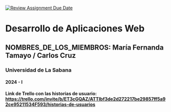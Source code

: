 [![Review Assignment Due Date](https://classroom.github.com/assets/deadline-readme-button-24ddc0f5d75046c5622901739e7c5dd533143b0c8e959d652212380cedb1ea36.svg)](https://classroom.github.com/a/-RuUZzT-)

# Desarrollo de Aplicaciones Web

## NOMBRES_DE_LOS_MIEMBROS: María Fernanda Tamayo / Carlos Cruz

### Universidad de La Sabana

#### 2024 - I

**Link de Trello con las historias de usuario:**
**https://trello.com/invite/b/ET3cGQAZ/ATTIbf3de2d272217be29857ff5a92ce95211534F593/historias-de-usuarios**
